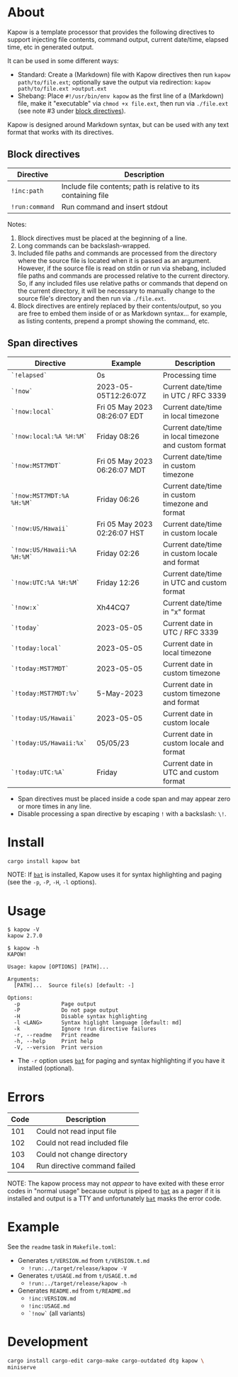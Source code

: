 # About

Kapow is a template processor that provides the following directives to support
injecting file contents, command output, current date/time, elapsed time, etc in
generated output.

It can be used in some different ways:

* Standard: Create a (Markdown) file with Kapow directives then run
  `kapow path/to/file.ext`; optionally save the output via redirection:
  `kapow path/to/file.ext >output.ext`
* Shebang: Place `#!/usr/bin/env kapow` as the first line of a (Markdown) file,
  make it "executable" via `chmod +x file.ext`, then run via `./file.ext` (see
  note #3 under [block directives]).

Kapow is designed around Markdown syntax, but can be used with any text format
that works with its directives.

[block directives]: #block-directives

## Block directives

Directive | Description
---|---
`!inc:path` | Include file contents; path is relative to its containing file
`!run:command` | Run command and insert stdout

Notes:

1. Block directives must be placed at the beginning of a line.
2. Long commands can be backslash-wrapped.
3. Included file paths and commands are processed from the directory where the
   source file is located when it is passed as an argument.
   However, if the source file is read on stdin or run via shebang, included
   file paths and commands are processed relative to the current directory.
   So, if any included files use relative paths or commands that depend on the
   current directory, it will be necessary to manually change to the source
   file's directory and then run via `./file.ext`.
4. Block directives are entirely replaced by their contents/output, so you are
   free to embed them inside of or as Markdown syntax... for example, as
   listing contents, prepend a prompt showing the command, etc.

## Span directives

Directive | Example | Description
---|---|---
`` `!elapsed` `` | 0s | Processing time
`` `!now` `` | 2023-05-05T12:26:07Z | Current date/time in UTC / RFC 3339
`` `!now:local` `` | Fri 05 May 2023 08:26:07 EDT | Current date/time in local timezone
`` `!now:local:%A %H:%M` `` | Friday 08:26 | Current date/time in local timezone and custom format
`` `!now:MST7MDT` `` | Fri 05 May 2023 06:26:07 MDT | Current date/time in custom timezone
`` `!now:MST7MDT:%A %H:%M` `` | Friday 06:26 | Current date/time in custom timezone and format
`` `!now:US/Hawaii` `` | Fri 05 May 2023 02:26:07 HST | Current date/time in custom locale
`` `!now:US/Hawaii:%A %H:%M` `` | Friday 02:26 | Current date/time in custom locale and format
`` `!now:UTC:%A %H:%M` `` | Friday 12:26 | Current date/time in UTC and custom format
`` `!now:x` `` | Xh44CQ7 | Current date/time in "x" format
`` `!today` `` | 2023-05-05 | Current date in UTC / RFC 3339
`` `!today:local` `` | 2023-05-05 | Current date in local timezone
`` `!today:MST7MDT` `` | 2023-05-05 | Current date in custom timezone
`` `!today:MST7MDT:%v` `` |  5-May-2023 | Current date in custom timezone and format
`` `!today:US/Hawaii` `` | 2023-05-05 | Current date in custom locale
`` `!today:US/Hawaii:%x` `` | 05/05/23 | Current date in custom locale and format
`` `!today:UTC:%A` `` | Friday | Current date in UTC and custom format

* Span directives must be placed inside a code span and may appear zero or more
  times in any line.
* Disable processing a span directive by escaping `!` with a backslash: `\!`.

# Install

```bash
cargo install kapow bat
```

NOTE: If [`bat`] is installed, Kapow uses it for syntax highlighting and paging
(see the `-p`, `-P`, `-H`, `-l` options).

[`bat`]: https://crates.io/crates/bat

# Usage

```text
$ kapow -V
kapow 2.7.0
```

```text
$ kapow -h
KAPOW!

Usage: kapow [OPTIONS] [PATH]...

Arguments:
  [PATH]...  Source file(s) [default: -]

Options:
  -p             Page output
  -P             Do not page output
  -H             Disable syntax highlighting
  -l <LANG>      Syntax higlight language [default: md]
  -k             Ignore !run directive failures
  -r, --readme   Print readme
  -h, --help     Print help
  -V, --version  Print version
```

* The `-r` option uses [`bat`] for paging and syntax highlighting if you have it
  installed (optional).

# Errors

Code | Description
---|---
101 | Could not read input file
102 | Could not read included file
103 | Could not change directory
104 | Run directive command failed

NOTE: The kapow process may not *appear* to have exited with these error codes
in "normal usage" because output is piped to [`bat`] as a pager if it is
installed and output is a TTY and unfortunately [`bat`] masks the error code.

# Example

See the `readme` task in `Makefile.toml`:

* Generates `t/VERSION.md` from `t/VERSION.t.md`
    * `!run:../target/release/kapow -V`
* Generates `t/USAGE.md` from `t/USAGE.t.md`
    * `!run:../target/release/kapow -h`
* Generates `README.md` from `t/README.md`
    * `!inc:VERSION.md`
    * `!inc:USAGE.md`
    * `` `!now` `` (all variants)

# Development

```bash
cargo install cargo-edit cargo-make cargo-outdated dtg kapow \
miniserve
```

